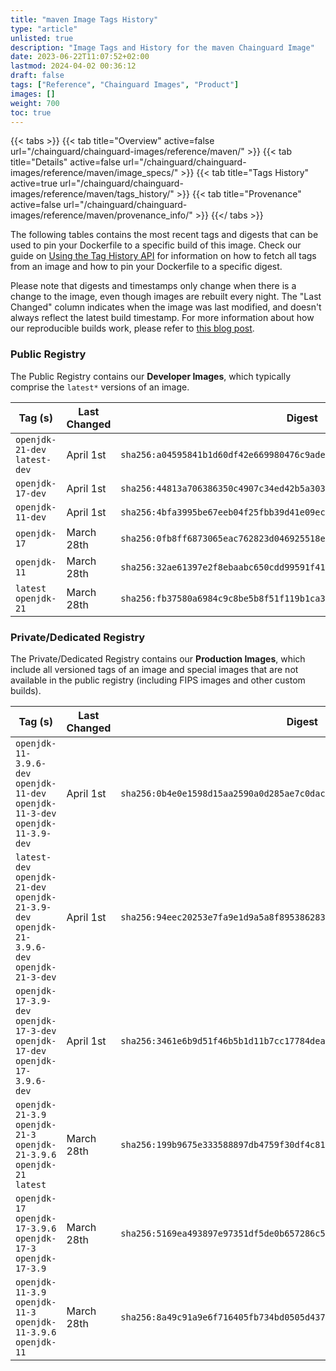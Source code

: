 ```yaml
---
title: "maven Image Tags History"
type: "article"
unlisted: true
description: "Image Tags and History for the maven Chainguard Image"
date: 2023-06-22T11:07:52+02:00
lastmod: 2024-04-02 00:36:12
draft: false
tags: ["Reference", "Chainguard Images", "Product"]
images: []
weight: 700
toc: true
---
```


{{< tabs >}}
{{< tab title="Overview" active=false url="/chainguard/chainguard-images/reference/maven/" >}}
{{< tab title="Details" active=false url="/chainguard/chainguard-images/reference/maven/image_specs/" >}}
{{< tab title="Tags History" active=true url="/chainguard/chainguard-images/reference/maven/tags_history/" >}}
{{< tab title="Provenance" active=false url="/chainguard/chainguard-images/reference/maven/provenance_info/" >}}
{{</ tabs >}}

The following tables contains the most recent tags and digests that can be used to pin your Dockerfile to a specific build of this image. Check our guide on [Using the Tag History API](/chainguard/chainguard-images/using-the-tag-history-api/) for information on how to fetch all tags from an image and how to pin your Dockerfile to a specific digest.

Please note that digests and timestamps only change when there is a change to the image, even though images are rebuilt every night. The "Last Changed" column indicates when the image was last modified, and doesn't always reflect the latest build timestamp. For more information about how our reproducible builds work, please refer to [this blog post](https://www.chainguard.dev/unchained/reproducing-chainguards-reproducible-image-builds).

### Public Registry
The Public Registry contains our **Developer Images**, which typically comprise the `latest*` versions of an image.

| Tag (s)                        | Last Changed | Digest                                                                    |
|--------------------------------|--------------|---------------------------------------------------------------------------|
|  `openjdk-21-dev` `latest-dev` | April 1st    | `sha256:a04595841b1d60df42e669980476c9ade33cb22eac39e414726b623dd7299b18` |
|  `openjdk-17-dev`              | April 1st    | `sha256:44813a706386350c4907c34ed42b5a30362f954c66ee88699c5197055fb04dcb` |
|  `openjdk-11-dev`              | April 1st    | `sha256:4bfa3995be67eeb04f25fbb39d41e09ec9f414aab83854f2f3dddca3421a454d` |
|  `openjdk-17`                  | March 28th   | `sha256:0fb8ff6873065eac762823d046925518e2c0a06d735ff85e61757621e2d2a9cc` |
|  `openjdk-11`                  | March 28th   | `sha256:32ae61397e2f8ebaabc650cdd99591f41a68a5cb121241223ff261f76ed25bec` |
|  `latest` `openjdk-21`         | March 28th   | `sha256:fb37580a6984c9c8be5b8f51f119b1ca3953546077d71f4d0531344fdbbeb052` |


### Private/Dedicated Registry
The Private/Dedicated Registry contains our **Production Images**, which include all versioned tags of an image and special images that are not available in the public registry (including FIPS images and other custom builds).

| Tag (s)                                                                                       | Last Changed | Digest                                                                    |
|-----------------------------------------------------------------------------------------------|--------------|---------------------------------------------------------------------------|
|  `openjdk-11-3.9.6-dev` `openjdk-11-dev` `openjdk-11-3-dev` `openjdk-11-3.9-dev`              | April 1st    | `sha256:0b4e0e1598d15aa2590a0d285ae7c0dac65d49b78645734e12e3b96834911d3d` |
|  `latest-dev` `openjdk-21-dev` `openjdk-21-3.9-dev` `openjdk-21-3.9.6-dev` `openjdk-21-3-dev` | April 1st    | `sha256:94eec20253e7fa9e1d9a5a8f8953862839bed77b67129dc82bb6b13f951dc138` |
|  `openjdk-17-3.9-dev` `openjdk-17-3-dev` `openjdk-17-dev` `openjdk-17-3.9.6-dev`              | April 1st    | `sha256:3461e6b9d51f46b5b1d11b7cc17784dea842a9f6704a2dd38818fc8459bade99` |
|  `openjdk-21-3.9` `openjdk-21-3` `openjdk-21-3.9.6` `openjdk-21` `latest`                     | March 28th   | `sha256:199b9675e333588897db4759f30df4c819161d59dc16915b3136a2fea8df745c` |
|  `openjdk-17` `openjdk-17-3.9.6` `openjdk-17-3` `openjdk-17-3.9`                              | March 28th   | `sha256:5169ea493897e97351df5de0b657286c51cf28dea651ee6566c7a5dcd66bea76` |
|  `openjdk-11-3.9` `openjdk-11-3` `openjdk-11-3.9.6` `openjdk-11`                              | March 28th   | `sha256:8a49c91a9e6f716405fb734bd0505d437172b6a65c14fddd9d9a5ab18b8fa638` |

